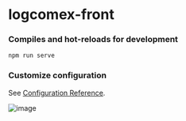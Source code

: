 # logcomex-front

### Compiles and hot-reloads for development
```
npm run serve
```

### Customize configuration
See [Configuration Reference](https://cli.vuejs.org/config/).



![image](https://github.com/AdrieleOliveira/logcomex-front/assets/51518504/8bd08b13-5193-4f75-842c-408af8e0d92e)
